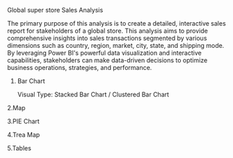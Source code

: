 Global super store Sales Analysis

The primary purpose of this analysis is to create a detailed, interactive sales report for stakeholders of a global store. This analysis aims to provide comprehensive insights into sales transactions segmented by various dimensions such as country, region, market, city, state, and shipping mode. By leveraging Power BI's powerful data visualization and interactive capabilities, stakeholders can make data-driven decisions to optimize business operations, strategies, and performance.


1. Bar Chart
   
   Visual Type: Stacked Bar Chart / Clustered Bar Chart
   
2.Map

3.PIE Chart

4.Trea Map

5.Tables
